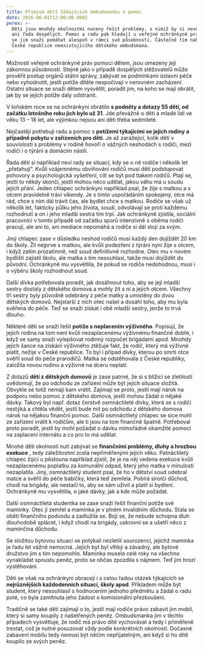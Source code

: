 ```yaml
---
title: Přibývá dětí žádajících ombudsmanku o pomoc
date: 2016-06-01T12:00:00.000Z
perex: >-
  Děti jsou mnohdy okolnostmi nuceny řešit problémy, s nimiž by si nevěděla rady
  ani řada dospělých. Pomoc a radu pak hledají u veřejné ochránkyně práv, která
  se jim snaží pomáhat alespoň v rámci své působnosti. Částečně tím nahrazuje v
  České republice neexistujícího dětského ombudsmana.
---
```




Možnosti veřejné ochránkyně práv pomoci dětem, jsou omezeny její zákonnou působností. Stejně jako v případě dospělých stěžovatelů může prověřit postup orgánů státní správy, zabývat se podmínkami ústavní péče nebo vyhodnotit, jestli potíže dítěte nespočívají v nerovném zacházení. Ostatní situace se snaží dětem vysvětlit, poradit jim, na koho se mají obrátit, jak by se jejich potíže daly odstranit. 



V loňském roce se na ochránkyni obrátilo **s podněty a dotazy 55 dětí, od začátku letošního roku jich bylo už 31**. Jde převážně o děti a mladé lidi ve věku 13 – 18 let, ale výjimkou nejsou ani děti třeba sedmileté. 



Nejčastěji potřebují radu a pomoc s **potížemi týkajícími se jejich rodiny a případně pobytu v zařízeních pro děti**. Je až zarážející, kolik dětí v souvislosti s problémy v rodině hovoří o vážných neshodách s rodiči, mezi rodiči i o týrání a domácím násilí. 



Řada dětí si například neví rady se situací, kdy se o ně rodiče i několik let „přetahují“. Kvůli vzájemnému obviňování rodičů musí děti podstupovat pohovory a psychologická vyšetření, cítí se být pod tlakem rodičů. Ptají se, jestli to někdy skončí, jestli mohou něco udělat, jakou váhu má u soudu jejich přání. Jeden chlapec ochránkyni například psal, že žije s matkou a s otcem pravidelně tráví víkendy. Je s tímto uspořádáním spokojený, otce má rád, chce s ním dál trávit čas, ale bydlet chce s matkou. Rodiče se však už několik let, fakticky půlku jeho života, soudí, odvolávají se proti každému rozhodnutí a on i jeho mladší sestra tím trpí. Jak ochránkyně zjistila, sociální pracovníci v tomto případě od začátku sporů intenzivně s oběma rodiči pracují, ale ani to, ani mediace nepomáhá a rodiče si dál stojí za svým. 



Jiný chlapec zase v důsledku neshod rodičů musí každý den dojíždět 20 km do školy. Žil nejprve s matkou, ale kvůli podezření z týrání nyní žije s otcem, i když zatím prozatímně, než soud definitivně rozhodne. Otec mu v novém bydlišti zajistil školu, ale matka s tím nesouhlasí, takže musí dojíždět do původní. Ochránkyně mu vysvětlila, že pokud se rodiče nedohodnou, musí i o výběru školy rozhodnout soud.



Další dívka potřebovala poradit, jak dosáhnout toho, aby se její mladší sestry dostaly z dětského domova a mohly žít s ní a jejich otcem. Všechny tři sestry byly původně odebrány z péče matky a umístěny do dvou dětských domovů. Nejstarší z nich otec našel a dosáhl toho, aby mu byla svěřena do péče. Teď se snaží získat i obě mladší sestry, jenže to trvá dlouho.



Některé děti se snaží řešit **potíže s neplacením výživného**. Popisují, že jejich rodina na tom není kvůli nezaplacenému výživnému finančně dobře, i když se samy snaží vylepšovat rodinný rozpočet brigádami apod. Mnohdy jejich šance na získání výživného ztěžuje fakt, že rodič, který má výživné platit, nežije v České republice. To byl i případ dívky, kterou po smrti otce svěřil soud do péče prarodičů. Matka se odstěhovala z České republiky, založila novou rodinu a výživné na dceru neplatí. 



Z dotazů **dětí z dětských domovů** je zase patrné, že si s blížící se zletilostí uvědomují, že po odchodu ze zařízení může být jejich situace složitá. Obvykle se totiž nemají kam vrátit. Zajímají se proto, jestli mají nárok na podporu nebo pomoc z dětského domova, jestli mohou žádat o nějaké dávky. Takový byl např. dotaz čerstvě osmnáctileté dívky, která se s rodiči nestýká a chtěla vědět, jestli bude mít po odchodu z dětského domova nárok na nějakou finanční pomoc. Další osmnáctiletý chlapec se sice mohl ze zařízení vrátit k rodičům, ale ti jsou na tom finančně špatně. Potřeboval proto poradit, jestli by mohl požádat o dávku mimořádné okamžité pomoci na zaplacení internátu a co pro to má udělat.



Mnohé děti okolnosti nutí zabývat se **finančními problémy, dluhy a hrozbou exekuce** , tedy záležitostmi zcela nepřiměřenými jejich věku. Patnáctiletý chlapec žijící u pěstouna například zjistil, že je na něj vedena exekuce kvůli nezaplacenému poplatku za komunální odpad, který jeho matka v minulosti nezaplatila. Jiný, osmnáctiletý student psal, že ho v dětství soud odebral matce a svěřil do péče babičky, která teď zemřela. Pobírá sirotčí důchod, chodí na brigády, ale nestačí to, aby se sám uživil a platil si bydlení. Ochránkyně mu vysvětlila, o jaké dávky, jak a kde může požádat. 



Další osmnáctiletá studentka se zase snaží řešit finanční potíže své maminky. Otec jí zemřel a maminka je v plném invalidním důchodu. Stala se obětí finančního podvodu a zadlužila se. Bojí se, že nebude schopna dluh dlouhodobě splácet, i když chodí na brigády, uskrovní se a ušetří něco z maminčina důchodu. 



Se složitou bytovou situací se potýkali nezletilí sourozenci, jejichž maminka je řadu let vážně nemocná. Jejich byt byl vlhký a závadný, ale bytové družstvo jim s tím nepomohlo. Maminka musela celé roky na všechno vynakládat spoustu peněz, proto se občas zpozdila s nájmem. Teď jim hrozí vystěhování.



Děti se však na ochránkyni obracejí i s celou řadou otázek týkajících se **nejrůznějších každodenních situací, školy apod**. Příkladem může být student, který nesouhlasil s hodnocením jednoho předmětu a žádal o radu poté, co byla zamítnuta jeho žádost o komisionální přezkoušení. 



Tradičně se také děti zajímají o to, jestli mají rodiče právo zabavit jim mobil, který si samy koupily z našetřených peněz. Ombudsmanka jim v těchto případech vysvětluje, že rodič má právo dítě vychovávat a tedy i přiměřeně trestat, což je nutné posuzovat vždy podle konkrétních okolností. Dočasné zabavení mobilu tedy nemusí být něčím nepřijatelným, ani když si ho dítě koupilo ze svých peněz.










